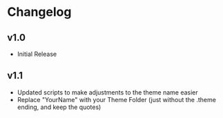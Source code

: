 #  Changelog
## v1.0
- Initial Release

## v1.1
- Updated scripts to make adjustments to the theme name easier
- Replace "YourName" with your Theme Folder (just without the .theme ending, and keep the quotes)
